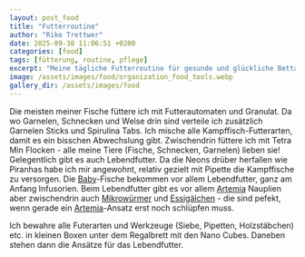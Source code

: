 ```yaml
---
layout: post_food
title: "Futterroutine"
author: "Rike Trettwer"
date: 2025-09-30 11:06:51 +0200
categories: [food]
tags: [fütterung, routine, pflege]
excerpt: "Meine tägliche Futterroutine für gesunde und glückliche Bettas."
image: /assets/images/food/organization_food_tools.webp
gallery_dir: /assets/images/food
---
```










Die meisten meiner Fische füttere ich mit Futterautomaten und Granulat. Da wo Garnelen, Schnecken und Welse drin sind verteile ich zusätzlich Garnelen Sticks und Spirulina Tabs.
Ich mische alle Kampffisch-Futterarten, damit es ein bisschen Abwechslung gibt.
Zwischendrin füttere ich mit Tetra Min Flocken - alle meine Tiere (Fische, Schnecken, Garnelen) lieben sie!
Gelegentlich gibt es auch Lebendfutter. Da die Neons drüber herfallen wie Piranhas habe ich mir angewohnt, relativ gezielt mit Pipette die Kampffische zu versorgen.
Die [Baby](/tank/2025/09/30/tank_babys)-Fische bekommen vor allem Lebendfutter, ganz am Anfang Infusorien. Beim Lebendfutter gibt es vor allem [Artemia](/food/2025/09/30/food_artemia) Nauplien aber zwischendrin auch [Mikrowürmer](/food/2025/09/30/food_mikrowuermer) und [Essigälchen](/food/2025/09/30/food_essigaelchen) - die sind pefekt, wenn gerade ein [Artemia](/food/2025/09/30/food_artemia)-Ansatz erst noch schlüpfen muss.

Ich bewahre alle Futerarten und Werkzeuge (Siebe, Pipetten, Holzstäbchen) etc. in kleinen Boxen unter dem Regalbrett mit den Nano Cubes. Daneben stehen dann die Ansätze für das Lebendfutter.
